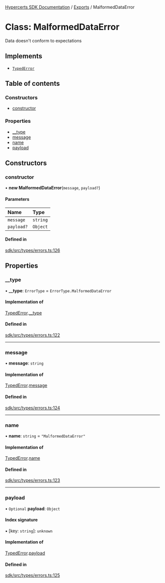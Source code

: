 [Hypercerts SDK Documentation](../README.md) / [Exports](../modules.md) / MalformedDataError

# Class: MalformedDataError

Data doesn't conform to expectations

## Implements

- [`TypedError`](../interfaces/TypedError.md)

## Table of contents

### Constructors

- [constructor](MalformedDataError.md#constructor)

### Properties

- [\_\_type](MalformedDataError.md#__type)
- [message](MalformedDataError.md#message)
- [name](MalformedDataError.md#name)
- [payload](MalformedDataError.md#payload)

## Constructors

### constructor

• **new MalformedDataError**(`message`, `payload?`)

#### Parameters

| Name       | Type     |
| :--------- | :------- |
| `message`  | `string` |
| `payload?` | `Object` |

#### Defined in

[sdk/src/types/errors.ts:126](https://github.com/Network-Goods/hypercerts/blob/e1b6279/sdk/src/types/errors.ts#L126)

## Properties

### \_\_type

• **\_\_type**: `ErrorType` = `ErrorType.MalformedDataError`

#### Implementation of

[TypedError](../interfaces/TypedError.md).[\_\_type](../interfaces/TypedError.md#__type)

#### Defined in

[sdk/src/types/errors.ts:122](https://github.com/Network-Goods/hypercerts/blob/e1b6279/sdk/src/types/errors.ts#L122)

---

### message

• **message**: `string`

#### Implementation of

[TypedError](../interfaces/TypedError.md).[message](../interfaces/TypedError.md#message)

#### Defined in

[sdk/src/types/errors.ts:124](https://github.com/Network-Goods/hypercerts/blob/e1b6279/sdk/src/types/errors.ts#L124)

---

### name

• **name**: `string` = `"MalformedDataError"`

#### Implementation of

[TypedError](../interfaces/TypedError.md).[name](../interfaces/TypedError.md#name)

#### Defined in

[sdk/src/types/errors.ts:123](https://github.com/Network-Goods/hypercerts/blob/e1b6279/sdk/src/types/errors.ts#L123)

---

### payload

• `Optional` **payload**: `Object`

#### Index signature

▪ [key: `string`]: `unknown`

#### Implementation of

[TypedError](../interfaces/TypedError.md).[payload](../interfaces/TypedError.md#payload)

#### Defined in

[sdk/src/types/errors.ts:125](https://github.com/Network-Goods/hypercerts/blob/e1b6279/sdk/src/types/errors.ts#L125)
